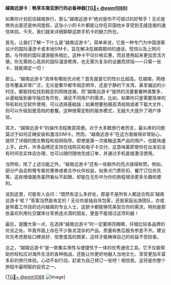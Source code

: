 **越南远游卡：畅享东南亚旅行的必备神器[[TG💪+ @esim1088](https://t.me/s/esim1088)]**

如果你计划前往越南旅行，那么“越南远游卡”绝对是你不可错过的好帮手！无论是商务出差还是休闲度假，这张小小的卡片都能让你在异国他乡享受到无缝连接的通信体验。今天，我们就来详细聊聊这款手机卡的魅力所在。

首先，让我们了解一下什么是“越南远游卡”。简单来说，它是一种专门为中国游客设计的国际漫游卡或本地SIM卡，旨在解决在越南期间的通话、短信以及上网问题。与传统的国际漫游服务相比，这种卡不仅价格实惠，而且使用起来更加灵活方便。你无需担心高昂的国际漫游费用，也无需为复杂的设置而烦恼——只需一张卡，就能搞定一切！

那么，“越南远游卡”具体有哪些优点呢？首先就是它的性价比超高。在越南，网络信号覆盖非常广泛，无论是繁华都市胡志明市，还是宁静的下龙湾，甚至偏远的小村庄，都能轻松找到稳定的网络连接。而“越南远游卡”提供的流量套餐种类繁多，从基础版到豪华版应有尽有，满足不同用户的需求。比如，如果你只是需要简单的导航和社交软件使用，可以选择基础版；如果想要拍摄高清视频或者下载大文件，则可以升级到更高档的套餐。这种按需定制的服务模式，无疑大大提升了用户体验。

其次，“越南远游卡”的操作流程极其简便。对于大多数旅行者而言，最头疼的问题莫过于如何正确安装和激活SIM卡。然而，“越南远游卡”在这方面做得非常贴心，提供了详细的图文教程和视频指导。即使是第一次接触这类产品的用户，也能快速上手。此外，许多品牌还支持在线购买和电子卡交付，这意味着即使你在出发前没有时间去实体店办理，也可以随时随地完成订单，并通过手机直接激活使用。

当然啦，除了上述功能之外，“越南远游卡”还有一些额外的亮点值得称赞。例如，部分产品会附赠专属优惠券或者合作伙伴权益，如景点门票折扣、餐厅订位优先等。这些增值服务虽然看似不起眼，却能在无形中为你的旅程增添更多乐趣和便利。

说到这里，可能有人会问：“既然有这么多好处，那是不是所有人都适合购买‘越南远游卡’呢？”答案当然是肯定的！无论你是独自背包客，还是家庭出游团队，亦或是带着工作目的访问越南的专业人士，这款卡都能够完美契合你的需求。特别是那些喜欢利用社交媒体分享旅途点滴的朋友，更是不能错过这项利器！

最后，提醒大家一点，在选择“越南远游卡”时一定要擦亮眼睛，仔细比较各品牌的优劣之处。毕竟市面上存在不少鱼龙混杂的产品，质量和售后服务参差不齐。建议优先考虑那些口碑良好、信誉度高的商家，这样才能确保自己的权益不受损害。

总之，“越南远游卡”是一款集实用性与便捷性于一体的优秀通信工具。它不仅能帮助你轻松应对海外生活的各种挑战，还能让你更好地融入当地文化，享受更加丰富多彩的旅行体验。心动不如行动，赶紧为自己预订一张吧！相信我，这将是你整个旅程中最明智的投资之一。

[[TG💪+ @esim1088](https://t.me/s/esim1088) ![Image](https://i.postimg.cc/4NQfJmqS/Snipaste-2025-05-13-00-14-12.png)]
